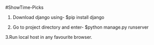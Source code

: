 #ShowTime-Picks

1. Download django using-
 $pip install django

2. Go to project directory and enter-
  $python manage.py runserver
  
3.Run local host in any favourite browser.

